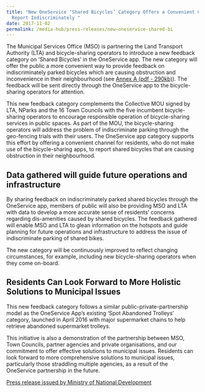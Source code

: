 ```yaml
---
title: "New OneService ‘Shared Bicycles’ Category Offers a Convenient Channel to
  Report Indiscriminately "
date: 2017-11-02
permalink: /media-hub/press-releases/new-oneservice-shared-bi
---
```


The Municipal Services Office (MSO) is partnering the Land Transport Authority (LTA) and bicycle-sharing operators to introduce a new feedback category on ‘Shared Bicycles’ in the OneService app. The new category will offer the public a more convenient way to provide feedback on indiscriminately parked bicycles which are causing obstruction and inconvenience in their neighbourhood (see [Annex A (pdf - 290kb)](/files/press-releases/2017/shared-bikes-category-cleared.pdf)). The feedback will be sent directly through the OneService app to the bicycle-sharing operators for attention.

This new feedback category complements the Collective MOU signed by LTA, NParks and the 16 Town Councils with the five incumbent bicycle-sharing operators to encourage responsible operation of bicycle-sharing services in public spaces. As part of the MOU, the bicycle-sharing operators will address the problem of indiscriminate parking through the geo-fencing trials with their users. The OneService app category supports this effort by offering a convenient channel for residents, who do not make use of the bicycle-sharing apps, to report shared bicycles that are causing obstruction in their neighbourhood.

## Data gathered will guide future operations and infrastructure

By sharing feedback on indiscriminately parked shared bicycles through the OneService app, members of public will also be providing MSO and LTA with data to develop a more accurate sense of residents’ concerns regarding dis-amenities caused by shared bicycles. The feedback gathered will enable MSO and LTA to glean information on the hotspots and guide planning for future operations and infrastructure to address the issue of indiscriminate parking of shared bikes.

The new category will be continuously improved to reflect changing circumstances, for example, including new bicycle-sharing operators when they come on-board.

## Residents Can Look Forward to More Holistic Solutions to Municipal Issues

This new feedback category follows a similar public-private-partnership model as the OneService App’s existing ‘Spot Abandoned Trolleys’ category, launched in April 2016 with major supermarket chains to help retrieve abandoned supermarket trolleys.

This initiative is also a demonstration of the partnership between MSO, Town Councils, partner agencies and private organisations, and our commitment to offer effective solutions to municipal issues. Residents can look forward to more comprehensive solutions to municipal issues, particularly those straddling multiple agencies, as a result of the OneService partnership in the future.

[Press release issued by Ministry of National Development](https://www.mnd.gov.sg/newsroom/press-releases/view/new-oneservice-shared-bicycles-category-offers-a-convenient-channel-to-report-indiscriminately-parked-shared-bicycles)